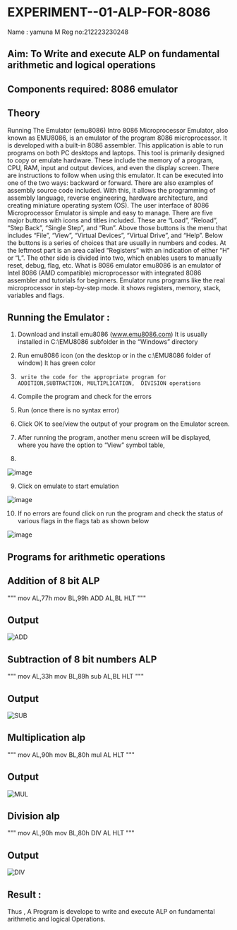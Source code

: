 # EXPERIMENT--01-ALP-FOR-8086
Name : yamuna M
Reg no:212223230248




## Aim: To Write and execute ALP on fundamental arithmetic and logical operations
## Components required: 8086  emulator 
## Theory 
Running The Emulator (emu8086) Intro 8086 Microprocessor Emulator, also known as EMU8086, is an emulator of the program 8086 microprocessor. It is developed with a built-in 8086 assembler. This application is able to run programs on both PC desktops and laptops. This tool is primarily designed to copy or emulate hardware. These include the memory of a program, CPU, RAM, input and output devices, and even the display screen. There are instructions to follow when using this emulator. It can be executed into one of the two ways: backward or forward. There are also examples of assembly source code included. With this, it allows the programming of assembly language, reverse engineering, hardware architecture, and creating miniature operating system (OS). The user interface of 8086 Microprocessor Emulator is simple and easy to manage. There are five major buttons with icons and titles included. These are “Load”, “Reload”, “Step Back”, “Single Step”, and “Run”. Above those buttons is the menu that includes “File”, “View”, “Virtual Devices”, “Virtual Drive”, and “Help”. Below the buttons is a series of choices that are usually in numbers and codes. At the leftmost part is an area called “Registers” with an indication of either “H” or “L”. The other side is divided into two, which enables users to manually reset, debug, flag, etc. What is 8086 emulator emu8086 is an emulator of Intel 8086 (AMD compatible) microprocessor with integrated 8086 assembler and tutorials for beginners. Emulator runs programs like the real microprocessor in step-by-step mode. it shows registers, memory, stack, variables and flags.


 ## Running the Emulator :
1.	Download and install emu8086 (www.emu8086.com) It is usually installed in C:\EMU8086 subfolder in the “Windows” directory
2.	  Run  emu8086 icon (on the desktop or in the c:\EMU8086 folder of window) It has green color 
 
 
3.		write the code for the appropriate program for ADDITION,SUBTRACTION, MULTIPLICATION,  DIVISION operations 

4.	 Compile the program and check for the errors 
5.	Run (once there is no syntax error) 

6.	Click OK to see/view the output of your program on the Emulator screen. 


7.	After running the program, another menu screen will be displayed, where you have the option to “View” symbol table,
8.	 


![image](https://user-images.githubusercontent.com/36288975/189273263-d65baae9-4b8f-4723-afb3-c0ffa4052b04.png)











9.	Click on emulate to start emulation 








![image](https://user-images.githubusercontent.com/36288975/189273273-9bb36ec1-e2e8-4892-8d35-37707332bfdc.png)








10.	If no errors are found click on run the program and check the status of various flags in the flags tab as shown below 






![image](https://user-images.githubusercontent.com/36288975/189273277-113a2a33-4a40-4ff8-95a5-ecd3a1f504fe.png)







## Programs for arithmetic  operations

## Addition  of 8 bit ALP 
"""
mov AL,77h
mov BL,99h
ADD AL,BL
HLT
"""
## Output  
![ADD](https://github.com/yamunadass/EXPERIMENT--01-ALP-FOR-8086/assets/138971172/27b300ee-620b-4930-aafe-f4a73a60d312)
## Subtraction   of 8 bit numbers  ALP 
"""
mov AL,33h
mov BL,89h
sub AL,BL
HLT
"""
## Output  
![SUB](https://github.com/yamunadass/EXPERIMENT--01-ALP-FOR-8086/assets/138971172/1261eef4-0aed-4ef2-b7ad-9797a9ef5c78)
## Multiplication alp 
"""
mov AL,90h
mov BL,80h
mul AL
HLT
"""
## Output  
![MUL](https://github.com/yamunadass/EXPERIMENT--01-ALP-FOR-8086/assets/138971172/d824a293-a915-4456-9d3d-ec53aed54c6a)
## Division alp 
"""
mov AL,90h
mov BL,80h
DIV AL
HLT
"""
## Output  
![DIV](https://github.com/yamunadass/EXPERIMENT--01-ALP-FOR-8086/assets/138971172/5f86451d-337a-4f87-8295-c96701604a9e)
## Result :
 Thus , A Program is develope to write and execute ALP on fundamental arithmetic and logical Operations.







